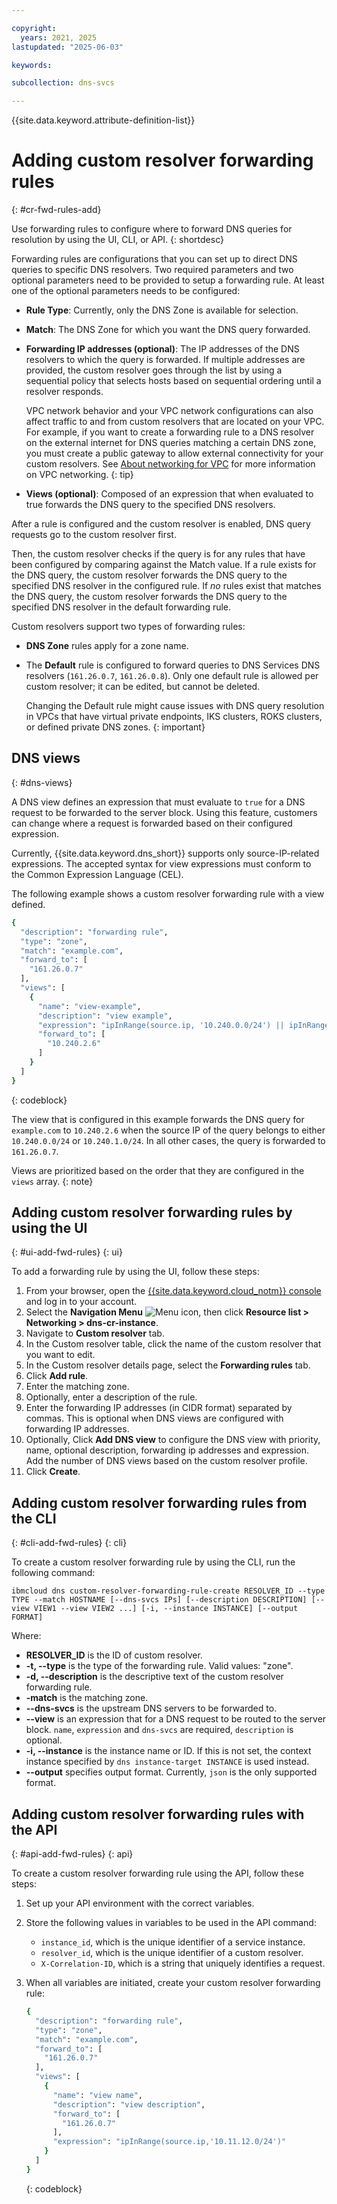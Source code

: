 ```yaml
---

copyright:
  years: 2021, 2025
lastupdated: "2025-06-03"

keywords:

subcollection: dns-svcs

---
```


{{site.data.keyword.attribute-definition-list}}

# Adding custom resolver forwarding rules
{: #cr-fwd-rules-add}

Use forwarding rules to configure where to forward DNS queries for resolution by using the UI, CLI, or API.
{: shortdesc}

Forwarding rules are configurations that you can set up to direct DNS queries to specific DNS resolvers. Two required parameters and two optional parameters need to be provided to setup a forwarding rule. At least one of the optional parameters needs to be configured:

* **Rule Type**: Currently, only the DNS Zone is available for selection.
* **Match**: The DNS Zone for which you want the DNS query forwarded.
* **Forwarding IP addresses (optional)**: The IP addresses of the DNS resolvers to which the query is forwarded. If multiple addresses are provided, the custom resolver goes through the list by using a sequential policy that selects hosts based on sequential ordering until a resolver responds.

    VPC network behavior and your VPC network configurations can also affect traffic to and from custom resolvers that are located on your VPC. For example, if you want to create a forwarding rule to a DNS resolver on the external internet for DNS queries matching a certain DNS zone, you must create a public gateway to allow external connectivity for your custom resolvers. See [About networking for VPC](/docs/vpc?topic=vpc-about-networking-for-vpc) for more information on VPC networking.
    {: tip}
* **Views (optional)**: Composed of an expression that when evaluated to true forwards the DNS query to the specified DNS resolvers.

After a rule is configured and the custom resolver is enabled, DNS query requests go to the custom resolver first.

Then, the custom resolver checks if the query is for any rules that have been configured by comparing against the Match value. If a rule exists for the DNS query, the custom resolver forwards the DNS query to the specified DNS resolver in the configured rule. If _no_ rules exist that matches the DNS query, the custom resolver forwards the DNS query to the specified DNS resolver in the default forwarding rule.

Custom resolvers support two types of forwarding rules:

* **DNS Zone** rules apply for a zone name.
* The **Default** rule is configured to forward queries to DNS Services DNS resolvers (`161.26.0.7`, `161.26.0.8`). Only one default rule is allowed per custom resolver; it can be edited, but cannot be deleted.

    Changing the Default rule might cause issues with DNS query resolution in VPCs that have virtual private endpoints, IKS clusters, ROKS clusters, or defined private DNS zones.
    {: important}

## DNS views
{: #dns-views}

A DNS view defines an expression that must evaluate to `true` for a DNS request to be forwarded to the server block.
Using this feature, customers can change where a request is forwarded based on their configured expression.

Currently, {{site.data.keyword.dns_short}} supports only source-IP-related expressions. The accepted syntax for view expressions must conform to the Common Expression Language (CEL).

The following example shows a custom resolver forwarding rule with a view defined.

```sh
{
  "description": "forwarding rule",
  "type": "zone",
  "match": "example.com",
  "forward_to": [
    "161.26.0.7"
  ],
  "views": [
    {
      "name": "view-example",
      "description": "view example",
      "expression": "ipInRange(source.ip, '10.240.0.0/24') || ipInRange(source.ip, '10.240.1.0/24')",
      "forward_to": [
        "10.240.2.6"
      ]
    }
  ]
}
```
{: codeblock}

The view that is configured in this example forwards the DNS query for `example.com` to `10.240.2.6` when the source IP of the query belongs to either `10.240.0.0/24` or `10.240.1.0/24`. In all other cases, the query is forwarded to `161.26.0.7`.

Views are prioritized based on the order that they are configured in the `views` array.
{: note}

## Adding custom resolver forwarding rules by using the UI
{: #ui-add-fwd-rules}
{: ui}

To add a forwarding rule by using the UI, follow these steps:

1. From your browser, open the [{{site.data.keyword.cloud_notm}} console](/login) and log in to your account.
1. Select the **Navigation Menu** ![Menu icon](../icons/icon_hamburger.svg), then click **Resource list > Networking > dns-cr-instance**.
1. Navigate to **Custom resolver** tab.
1. In the Custom resolver table, click the name of the custom resolver that you want to edit.
1. In the Custom resolver details page, select the **Forwarding rules** tab.
1. Click **Add rule**.
1. Enter the matching zone.
1. Optionally, enter a description of the rule.
1. Enter the forwarding IP addresses (in CIDR format) separated by commas. This is optional when DNS views are configured with forwarding IP addresses.
1. Optionally, Click **Add DNS view** to configure the DNS view with priority, name, optional description, forwarding ip addresses and expression. Add the number of DNS views based on the custom resolver profile.
1. Click **Create**.

## Adding custom resolver forwarding rules from the CLI
{: #cli-add-fwd-rules}
{: cli}

To create a custom resolver forwarding rule by using the CLI, run the following command:

`ibmcloud dns custom-resolver-forwarding-rule-create RESOLVER_ID --type TYPE --match HOSTNAME [--dns-svcs IPs] [--description DESCRIPTION] [--view VIEW1 --view VIEW2 ...] [-i, --instance INSTANCE] [--output FORMAT]`

Where:

- **RESOLVER_ID** is the ID of custom resolver.
- **-t, --type** is the type of the forwarding rule. Valid values: "zone".
- **-d, --description** is the descriptive text of the custom resolver forwarding rule.
- **-match** is the matching zone.
- **--dns-svcs** is the upstream DNS servers to be forwarded to.
- **--view** is an expression that for a DNS request to be routed to the server block. `name`, `expression` and `dns-svcs` are required, `description` is optional.
- **-i, --instance** is the instance name or ID. If this is not set, the context instance specified by `dns instance-target INSTANCE` is used instead.
- **--output** specifies output format. Currently, `json` is the only supported format.

## Adding custom resolver forwarding rules with the API
{: #api-add-fwd-rules}
{: api}

To create a custom resolver forwarding rule using the API, follow these steps:

1. Set up your API environment with the correct variables.
1. Store the following values in variables to be used in the API command:
    * `instance_id`, which is the unique identifier of a service instance.
    * `resolver_id`, which is the unique identifier of a custom resolver.
    * `X-Correlation-ID`, which is a string that uniquely identifies a request.
1. When all variables are initiated, create your custom resolver forwarding rule:

    ```sh
    {
      "description": "forwarding rule",
      "type": "zone",
      "match": "example.com",
      "forward_to": [
        "161.26.0.7"
      ],
      "views": [
        {
          "name": "view name",
          "description": "view description",
          "forward_to": [
            "161.26.0.7"
          ],
          "expression": "ipInRange(source.ip,'10.11.12.0/24')"
        }
      ]
    }
    ```
    {: codeblock}
